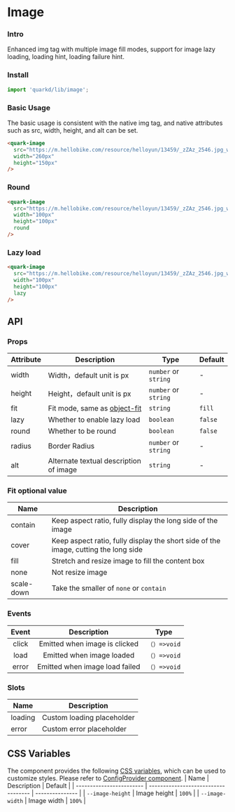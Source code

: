 # Image

### Intro

Enhanced img tag with multiple image fill modes, support for image lazy loading, loading hint, loading failure hint.

### Install

```jsx
import 'quarkd/lib/image';
```

### Basic Usage

The basic usage is consistent with the native img tag, and native attributes such as src, width, height, and alt can be set.

``` html
<quark-image
  src="https://m.hellobike.com/resource/helloyun/13459/_zZAz_2546.jpg_wh300.jpg"
  width="260px"
  height="150px"
/>
```

### Round

``` html
<quark-image
  src="https://m.hellobike.com/resource/helloyun/13459/_zZAz_2546.jpg_wh300.jpg"
  width="100px"
  height="100px"
  round
/>
```

### Lazy load

```html
<quark-image
  src="https://m.hellobike.com/resource/helloyun/13459/_zZAz_2546.jpg_wh300.jpg"
  width="100px"
  height="100px"
  lazy
/>
```

## API

### Props

| Attribute         | Description                             | Type  | Default           |
|--------------|----------------------------------|--------|------------------|
| width |  Width，default unit is px | `number` or `string` | - |
| height |  Height，default unit is px | `number` or `string` | - |
| fit | Fit mode, same as [object-fit](https://developer.mozilla.org/zh-CN/docs/Web/CSS/object-fit) | `string` | `fill` |
| lazy         | Whether to enable lazy load  | `boolean` |  `false` |
| round        | Whether to be round|  `boolean` | `false`  |
| radius       | Border Radius | `number` or `string` | - |
| alt          | Alternate textual description of image | `string` | - |

### Fit optional value

| Name       | Description                                                   |
| ---------- | ------------------------------------------------------ |
| contain    | Keep aspect ratio, fully display the long side of the image           |
| cover      | Keep aspect ratio, fully display the short side of the image, cutting the long side |
| fill       | Stretch and resize image to fill the content box                               |
| none       | Not resize image                                       |
| scale-down | Take the smaller of `none` or `contain`                   |

### Events

| Event | Description | Type |
| :---: | :---: | :---: |
| click | Emitted when image is clicked | `（）=>void` |
| load | Emitted when image loaded | `（）=>void` |
| error | Emitted when image load failed | `（）=>void` |

### Slots
| Name | Description |
| -- | -- |
| loading | Custom loading placeholder |
| error | Custom error placeholder |

## CSS Variables

The component provides the following [CSS variables](https://developer.mozilla.org/zh-CN/docs/Web/CSS/Using_CSS_custom_properties), which can be used to customize styles. Please refer to [ConfigProvider component](#/zh-CN/guide/theme).
| Name                     | Description                                  | Default          |
| ------------------------ | ----------------------------------- | --------------- |
| `--image-height`       | Image height                       |    `100%` |
| `--image-width`       | Image width                      |    `100%` |
